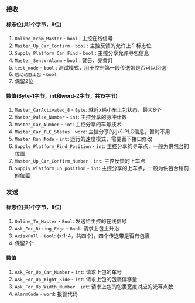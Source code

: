 ### 接收
#### 标志位(共1个字节，8位)
1. `Online_From_Master` - `bool` : 主控在线信号
2. `Master_Up_Car_Confirm` - `bool`  : 主控反馈的允许上车标志位
3. `Supply_Platform_Can_Find` - `bool`  : 主控分享允许寻包信息
4. `Master_SensorAlarm` - `bool` : 警告，亮黄灯
5. `test_mode` - `bool` : 测试模式，用于控制第一段传送带是否可以回退
6. `启动动态上包` - `bool`
7. 保留2位
#### 数值(Byte-1字节，int和word-2字节，共15字节)
1. `Master_CarActivated_8` - `Byte`: 就近x辆小车上包状态，最大8个
2. `Master_Pulse_Number` - `int`: 主控分享的脉冲计数
3. `Master_Car_Number` - `int`: 主控分享的车号技术
4. `Master_Car_PLC_Status` - `word`: 主控分享的小车PLC信息，暂时不用
5. `Master_Run_Mode` - `int`: 运行的速度模式，需要留下接口修改
6. `Supply_Platform_Find_Position` - `int`: 主控分享的寻车点，一般为供包台的位置
7. `Master_Up_Car_Confirm_Number` - `int`: 主控反馈的上车点
8. `Supply_Platform_Up_position` - `int`: 主控分享的上车点，一般为供包台稍前的位置

### 发送
#### 标志位(共1个字节，8位)
1. `Online_To_Master` - `Bool`: 发送给主控的在线信号
2. `Ask_For_Rising_Edge` - `Bool`: 请求上包上升沿
3. `AxisxFull` - `Bool`: (x:1-4，共四个)，四个传送带是否有包裹
4. 保留2个
#### 数值
1. `Ask_For_Up_Car_Number` - `int`: 请求上包的车号
2. `Ask_For_Up_Right_Side` - `int`: 请求上包的包裹偏移量
3. `Ask_For_Up_Width_Number` - `int`: 请求上包的包裹宽度对应的光幕点数
4. `AlarmCode` - `word`: 报警代码

